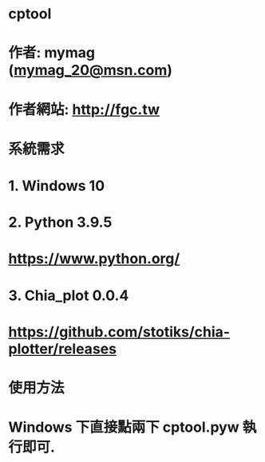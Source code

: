# cptool
# 作者: mymag (mymag_20@msn.com)
# 作者網站: http://fgc.tw

# 系統需求
#    1. Windows 10
#    2. Python 3.9.5
#        https://www.python.org/
#    3. Chia_plot 0.0.4
#        https://github.com/stotiks/chia-plotter/releases
#
# 使用方法
#    Windows 下直接點兩下 cptool.pyw 執行即可.
